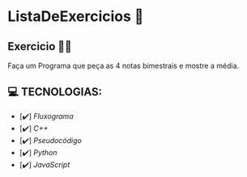 # ListaDeExercicios 🚀

## Exercicio 👨‍💻

Faça um Programa que peça as 4 notas bimestrais e mostre a média.

## 💻 TECNOLOGIAS:

- [✔️] _Fluxograma_
- [✔️] _C++_
- [✔️] _Pseudocódigo_
- [✔️] _Python_
- [✔️] _JavaScript_